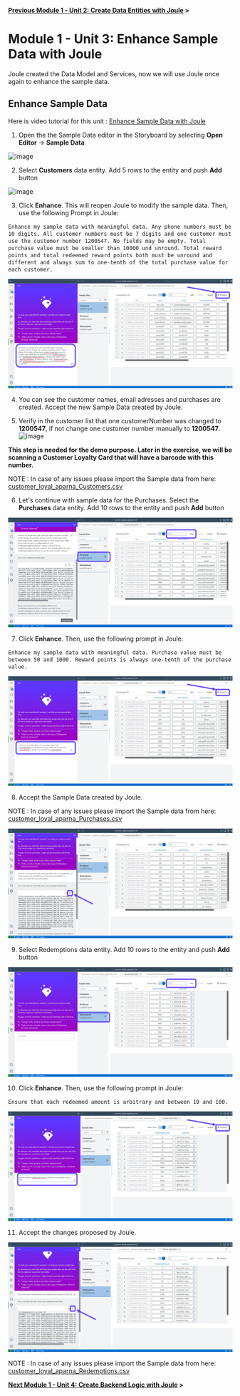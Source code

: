 **[Previous Module 1 - Unit 2: Create Data Entities with Joule](./251-2_Create_Data_Entities_with_Joule.md) >**

# Module 1 - Unit 3: Enhance Sample Data with Joule  

Joule created the Data Model and Services, now we will use Joule once again to enhance the sample data.


## Enhance Sample Data

Here is video tutorial for this unit : <a href="https://video.sap.com/media/t/1_kcyk0aea">Enhance Sample Data with Joule  
</a>

1. Open the the Sample Data editor in the Storyboard by selecting **Open Editor** -> **Sample Data**

![image](https://github.com/SAP-samples/build-apps-enablement/assets/173163567/c3cae943-c050-4835-b390-fd390e838ce8)



2. Select **Customers** data entity. Add 5 rows to the entity and push **Add** button

![image](https://github.com/SAP-samples/build-apps-enablement/assets/173163567/44496935-bd41-4cd2-b0e5-ae26d9792c19)



3. Click **Enhance**. This will reopen Joule to modify the sample data. Then, use the following Prompt in Joule:

```code
Enhance my sample data with meaningful data. Any phone numbers must be 10 digits. All customer numbers must be 7 digits and one customer must use the customer number 1200547. No fields may be empty. Total purchase value must be smaller than 10000 und unround. Total reward points and total redeemed reward points both must be unround and different and always sum to one-tenth of the total purchase value for each customer.
```

![](./Images/251-3_Screenshot_16.png)
 
4. You can see the customer names, email adresses and purchases are created. Accept the new Sample Data created by Joule. 

5. Verify in the customer list that one customerNumber was changed to **1200547**, if not change one customer number manually to **1200547**. <br>
![image](https://github.com/SAP-samples/build-apps-enablement/assets/173163567/b61bb2b0-30cb-405a-9c10-cb4093337a46)

**This step is needed for the demo purpose. Later in the exercise, we will be scanning a Customer Loyalty Card that will have a barcode with this number.**

NOTE : In case of any issues please import the Sample data from here:  [customer_loyal_aparna_Customers.csv](https://github.com/user-attachments/files/16173522/customer_loyal_aparna_Customers.csv)

6. Let's continue with sample data for the Purchases. Select the **Purchases** data entity. Add 10 rows to the entity and push **Add** button

![](./Images/251-3_Screenshot_19.png)

7. Click **Enhance**. Then, use the following prompt in Joule:

```code
Enhance my sample data with meaningful data. Purchase value must be between 50 and 1000. Reward points is always one-tenth of the purchase value.
```

![](./Images/251-3_Screenshot_20.png)


8. Accept the Sample Data created by Joule.

NOTE : In case of any issues please import the Sample data from here:  [customer_loyal_aparna_Purchases.csv](https://github.com/user-attachments/files/16174118/customer_loyal_aparna_Purchases.csv)


![](./Images/251-3_Screenshot_21.png)

9. Select Redemptions data entity. Add 10 rows to the entity and push **Add** button

![](./Images/251-3_Screenshot_22.png)

10. Click **Enhance**. Then, use the following prompt in Joule:

```code
Ensure that each redeemed amount is arbitrary and between 10 and 100.
```

![](./Images/251-3_Screenshot_23.png)

11. Accept the changes proposed by Joule. 

![](./Images/251-3_Screenshot_24.png)

NOTE : In case of any issues please import the Sample data from here:    [customer_loyal_aparna_Redemptions.csv](https://github.com/user-attachments/files/16174127/customer_loyal_aparna_Redemptions.csv)


**[Next Module 1 - Unit 4: Create Backend Logic with Joule](./251-4_Create_Backend_Logic_with_Joule.md) >**

